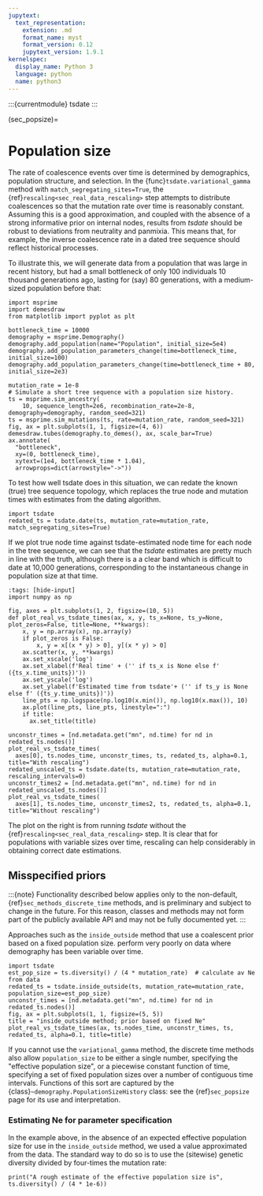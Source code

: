 ```yaml
---
jupytext:
  text_representation:
    extension: .md
    format_name: myst
    format_version: 0.12
    jupytext_version: 1.9.1
kernelspec:
  display_name: Python 3
  language: python
  name: python3
---
```


:::{currentmodule} tsdate
:::

(sec_popsize)=

# Population size

The rate of coalescence events over time is determined by demographics,
population structure, and selection. In the {func}`tsdate.variational_gamma` method 
with `match_segregating_sites=True`, the  {ref}`rescaling<sec_real_data_rescaling>`
step attempts to distribute coalescences so that the mutation rate over time is
reasonably constant. Assuming this is a good approximation, and coupled with
the absence of a strong informative prior on internal nodes, results from _tsdate_
should be robust to deviations from neutrality and panmixia. This means that,
for example, the inverse coalescence rate in a dated tree sequence should
reflect historical processes.

To illustrate this, we will generate data from a population that was large
in recent history, but had a small bottleneck of only 100 individuals
10 thousand generations ago, lasting for (say) 80 generations,
with a medium-sized population before that:

```{code-cell} ipython3
import msprime
import demesdraw
from matplotlib import pyplot as plt

bottleneck_time = 10000
demography = msprime.Demography()
demography.add_population(name="Population", initial_size=5e4)
demography.add_population_parameters_change(time=bottleneck_time, initial_size=100)
demography.add_population_parameters_change(time=bottleneck_time + 80, initial_size=2e3)

mutation_rate = 1e-8
# Simulate a short tree sequence with a population size history.
ts = msprime.sim_ancestry(
    10, sequence_length=2e6, recombination_rate=2e-8, demography=demography, random_seed=321)
ts = msprime.sim_mutations(ts, rate=mutation_rate, random_seed=321)
fig, ax = plt.subplots(1, 1, figsize=(4, 6))
demesdraw.tubes(demography.to_demes(), ax, scale_bar=True)
ax.annotate(
  "bottleneck",
  xy=(0, bottleneck_time),
  xytext=(1e4, bottleneck_time * 1.04),
  arrowprops=dict(arrowstyle="->"))
```

To test how well tsdate does in this situation, we can redate the known (true) tree sequence topology,
which replaces the true node and mutation times with estimates from the dating algorithm. 

```{code-cell} ipython3
import tsdate
redated_ts = tsdate.date(ts, mutation_rate=mutation_rate, match_segregating_sites=True)
```

If we plot true node time against tsdate-estimated node time for
each node in the tree sequence, we can see that the _tsdate_ estimates
are pretty much in line with the truth, although there is a a clear band
which is difficult to date at 10,000 generations, corresponding to the
instantaneous change in population size at that time.

```{code-cell} ipython3
:tags: [hide-input]
import numpy as np

fig, axes = plt.subplots(1, 2, figsize=(10, 5))
def plot_real_vs_tsdate_times(ax, x, y, ts_x=None, ts_y=None, plot_zeros=False, title=None, **kwargs):
    x, y = np.array(x), np.array(y)
    if plot_zeros is False:
        x, y = x[(x * y) > 0], y[(x * y) > 0]
    ax.scatter(x, y, **kwargs)
    ax.set_xscale('log')
    ax.set_xlabel(f'Real time' + ('' if ts_x is None else f' ({ts_x.time_units})'))
    ax.set_yscale('log')
    ax.set_ylabel(f'Estimated time from tsdate'+ ('' if ts_y is None else f' ({ts_y.time_units})'))
    line_pts = np.logspace(np.log10(x.min()), np.log10(x.max()), 10)
    ax.plot(line_pts, line_pts, linestyle=":")
    if title:
      ax.set_title(title)

unconstr_times = [nd.metadata.get("mn", nd.time) for nd in redated_ts.nodes()]
plot_real_vs_tsdate_times(
  axes[0], ts.nodes_time, unconstr_times, ts, redated_ts, alpha=0.1, title="With rescaling")
redated_unscaled_ts = tsdate.date(ts, mutation_rate=mutation_rate, rescaling_intervals=0)
unconstr_times2 = [nd.metadata.get("mn", nd.time) for nd in redated_unscaled_ts.nodes()]
plot_real_vs_tsdate_times(
  axes[1], ts.nodes_time, unconstr_times2, ts, redated_ts, alpha=0.1, title="Without rescaling")
```

The plot on the right is from running _tsdate_ without the
{ref}`rescaling<sec_real_data_rescaling>` step. It is clear that for populations with
variable sizes over time, rescaling can help considerably in obtaining correct date
estimations.

<!--

While not as rigorous as statistical approaches such as SINGER, we can also
look at the rate of coalescence over time in our dated tree sequence. Note, however, that
this does not account either for the concetration of coalescences caused by polytomies,
or the _variation_ in coalescence times {ref}`estimated by _tsdate_<sec_usage_posterior>`.
Both of these are major contributors to coalescence rate variation, and accounting for
them is needed if some measure of confidence in rate is required.
The inverse of the instantaeous coalescence rate (IICR) in a panmictic population is
a measure of effective population size. We can compare
this to the actual population size in the simulation, to see how well we can infer
historical population sizes. Note that for small sample sizes, there are very few
coalescence points in recent time, meaning that the estimates of IICR in recent time
are likely to be highly variable.

```{code-cell} ipython3
fig, ax = plt.subplots(1, 1, figsize=(15, 3))
demesdraw.size_history(demography.to_demes(), ax, log_size=True, inf_ratio=0.2)
ax.set_ylabel("Population size", rotation=90);

#TODO: add inverse coalescence rate and its inverse (estimate of Ne)
```
-->


## Misspecified priors

:::{note}
Functionality described below applies only to the non-default,
{ref}`sec_methods_discrete_time` methods, and is preliminary and subject to
change in the future. For this reason, classes and methods may not form part
of the publicly available API and may not be fully documented yet.
:::

Approaches such as the `inside_outside` method that use a coalescent prior
based on a fixed population size. perform very poorly on data where
demography has been variable over time.

```{code-cell} ipython3
import tsdate
est_pop_size = ts.diversity() / (4 * mutation_rate)  # calculate av Ne from data
redated_ts = tsdate.inside_outside(ts, mutation_rate=mutation_rate, population_size=est_pop_size)
unconstr_times = [nd.metadata.get("mn", nd.time) for nd in redated_ts.nodes()]
fig, ax = plt.subplots(1, 1, figsize=(5, 5))
title = "inside_outside method; prior based on fixed Ne"
plot_real_vs_tsdate_times(ax, ts.nodes_time, unconstr_times, ts, redated_ts, alpha=0.1, title=title)
```

If you cannot use the `variational_gamma` method, 
the discrete time methods also allow `population_size` to be either
a single number, specifying the "effective population size",
or a piecewise constant function of time, specifying a set of fixed population sizes
over a number of contiguous time intervals. Functions of this sort are captured by the
{class}`~demography.PopulationSizeHistory` class: see the {ref}`sec_popsize` page
for its use and interpretation.

### Estimating Ne for parameter specification

In the example above, in the absence of an expected effective population size for use in the
`inside_outside` method, we used a value approximated from the data. The standard way to do so
is to use the (sitewise) genetic diversity divided by four-times the mutation rate:

```{code-cell} ipython3
print("A rough estimate of the effective population size is", ts.diversity() / (4 * 1e-6))
```


<!--

## Setting variable population sizes

The {class}`demography.PopulationSizeHistory` class can be used to define a population size that
changes in a piecewise-constant manner over time (that is, the population size is constant between
specified time intervals). This can them be used to create a prior, via the {func}`build_prior_grid`
function (see {ref}`sec_priors`).

For example, the following code defines a population that is of effective size
1 million in the last 50,000 generations, only two hundred for a period of 10 generations 50,000 generations ago, then
of size 10,000 for all generations before that, exactly matching the simulated bottleneck

```{code-cell} ipython3
popsize = tsdate.demography.PopulationSizeHistory(population_size=[1e6, 2e2, 1e4], time_breaks=[50_000, 50_010])
```

We can then use this to create a prior for dating, rather than specifying a constant population size. This
gives a much better fit to the true times:

```{code-cell} ipython3
prior = tsdate.build_prior_grid(ts, popsize)
redated_ts = tsdate.inside_outside(ts, mutation_rate=mutation_rate, priors=prior)
fig, ax = plt.subplots(1, 1, figsize=(15, 3))
plot_real_vs_tsdate_times(ax, ts.nodes_time, redated_ts.nodes_time, ts, redated_ts, alpha=0.1)
```

## Estimating population size

If you don't know the population size, it is possible to use _tsdate_ to
*estimate* changes in population size over time, by first estimating the rate
of coalescence in different time intervals, and then re-estimating the dates.
However, this approach has not been fully tested or documented.

If you are interested in doing this, see
[GitHub issue #237](https://github.com/tskit-dev/tsdate/issues/237#issuecomment-1785655708)
for an example.
-->

